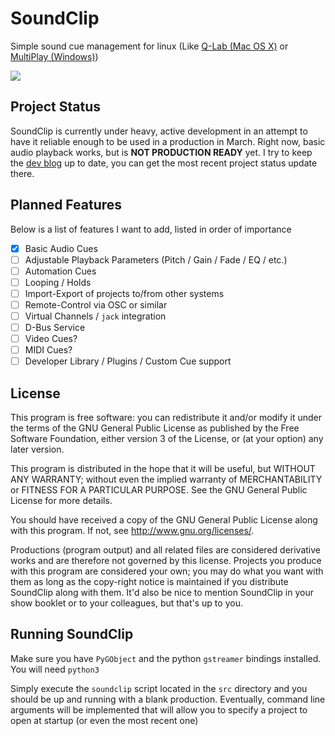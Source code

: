 # SoundClip
Simple sound cue management for linux (Like [Q-Lab (Mac OS X)](http://figure53.com/qlab/) or [MultiPlay (Windows)](http://www.da-share.com/software/multiplay/))

![](http://techwiz24.github.io/soundclip/2015/01/15/Lists-and-Dialogs/about.png)

## Project Status
SoundClip is currently under heavy, active development in an attempt to have it reliable enough to be used in a production
in March. Right now, basic audio playback works, but is **NOT PRODUCTION READY** yet. I try to keep the [dev blog](http://techwiz24.github.io/soundclip)
up to date, you can get the most recent project status update there.

## Planned Features
Below is a list of features I want to add, listed in order of importance

* [x] Basic Audio Cues
* [ ] Adjustable Playback Parameters (Pitch / Gain / Fade / EQ / etc.)
* [ ] Automation Cues
* [ ] Looping / Holds
* [ ] Import-Export of projects to/from other systems
* [ ] Remote-Control via OSC or similar
* [ ] Virtual Channels / `jack` integration
* [ ] D-Bus Service
* [ ] Video Cues?
* [ ] MIDI Cues?
* [ ] Developer Library / Plugins / Custom Cue support

## License
This program is free software: you can redistribute it and/or modify
it under the terms of the GNU General Public License as published by
the Free Software Foundation, either version 3 of the License, or
(at your option) any later version.

This program is distributed in the hope that it will be useful,
but WITHOUT ANY WARRANTY; without even the implied warranty of
MERCHANTABILITY or FITNESS FOR A PARTICULAR PURPOSE.  See the
GNU General Public License for more details.

You should have received a copy of the GNU General Public License
along with this program.  If not, see <http://www.gnu.org/licenses/>.

Productions (program output) and all related files are considered derivative works and are therefore not governed by this license. Projects you produce with this program are considered your own; you may do what you want with them as long as the copy-right notice is maintained if you distribute SoundClip along with them. It'd also be nice to mention SoundClip in your show booklet or to your colleagues, but that's up to you.

## Running SoundClip
Make sure you have `PyGObject` and the python `gstreamer` bindings installed. You will need `python3`

Simply execute the `soundclip` script located in the `src` directory and you should be up and running with a blank production. Eventually, command line arguments will be implemented that will allow you to specify a project to open at startup (or even the most recent one)
